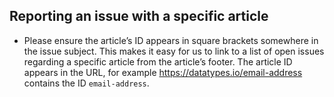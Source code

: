## Reporting an issue with a specific article

* Please ensure the article’s ID appears in square brackets somewhere in the issue subject. This makes it easy for us to link to a list of open issues regarding a specific article from the article’s footer. The article ID appears in the URL, for example https://datatypes.io/email-address contains the ID `email-address`.
